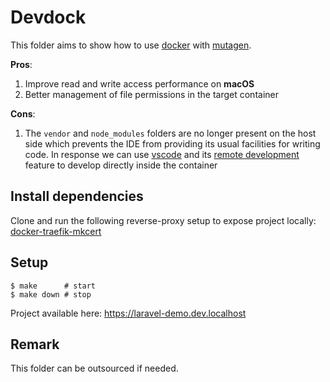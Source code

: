 # Devdock

This folder aims to show how to use [docker][1] with [mutagen][2].

**Pros**:

1. Improve read and write access performance on **macOS**
2. Better management of file permissions in the target container

**Cons**:

1. The `vendor` and `node_modules` folders are no longer present on the host
   side which prevents the IDE from providing its usual facilities for writing
   code. In response we can use [vscode][4] and its [remote development][5]
   feature to develop directly inside the container

## Install dependencies

Clone and run the following reverse-proxy setup to expose project locally:
[docker-traefik-mkcert][3]

## Setup

```shell
$ make      # start
$ make down # stop
```

Project available here: https://laravel-demo.dev.localhost

## Remark

This folder can be outsourced if needed.

<!-- Links -->

[1]: https://github.com/docker/docker-ce
[2]: https://github.com/mutagen-io/mutagen
[3]: https://github.com/birros/docker-traefik-mkcert
[4]: https://github.com/microsoft/vscode
[5]: https://code.visualstudio.com/docs/remote/remote-overview
[6]: https://github.com/birros/vscode-deinitialize-command
